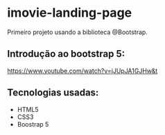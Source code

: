 # imovie-landing-page

Primeiro projeto usando a biblioteca @Bootstrap.

## Introdução ao bootstrap 5:
https://www.youtube.com/watch?v=jJUpJA1GJHw&t

## Tecnologias usadas:
- HTML5
- CSS3
- Boostrap 5
